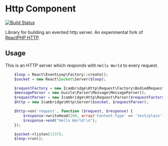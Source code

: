 # Http Component

[![Build Status](https://secure.travis-ci.org/icambridge/react-http.png?branch=master)](http://travis-ci.org/icambridge/react-http)

Library for building an evented http server. An experimental fork of [ReactPHP HTTP](https://github.com/reactphp/http).

## Usage

This is an HTTP server which responds with `Hello World` to every request.
```php
    $loop = React\EventLoop\Factory::create();
    $socket = new React\Socket\Server($loop);

    $requestFactory = new Icambridge\Http\Request\Factory\BodiedRequestFactory();
    $messageParser = new Guzzle\Parser\Message\MessageParser();
    $requestParser = new Icambridge\Http\Request\Parser($requestFactory, $messageParser);
    $http = new Icambridge\Http\Server($socket, $requestParser);

    $http->on('request', function ($request, $response) {
        $response->writeHead(200, array('Content-Type' => 'text/plain'));
        $response->end("Hello World!\n");
    });

    $socket->listen(1337);
    $loop->run();
```
